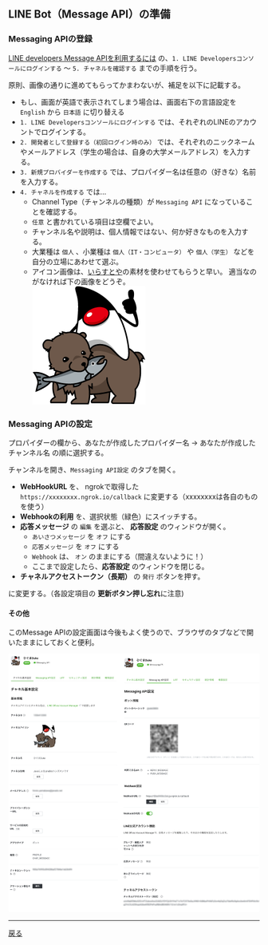 ## LINE Bot（Message API）の準備

### Messaging APIの登録

[LINE developers Message APIを利用するには](https://developers.line.me/ja/docs/messaging-api/getting-started/) の、`1. LINE Developersコンソールにログインする` 〜 `5. チャネルを確認する` までの手順を行う。

原則、画像の通りに進めてもらってかまわないが、補足を以下に記載する。

- もし、画面が英語で表示されてしまう場合は、画面右下の言語設定を `English` から `日本語` に切り替える
- `1. LINE Developersコンソールにログインする` では、それぞれのLINEのアカウントでログインする。
- `2. 開発者として登録する（初回ログイン時のみ）`  では、それぞれのニックネームやメールアドレス（学生の場合は、自身の大学メールアドレス）を入力する。
- `3. 新規プロバイダーを作成する` では、プロパイダー名は任意の（好きな）名前を入力する。
- `4. チャネルを作成する` では...
  - Channel Type（チャンネルの種類）が `Messaging API` になっていることを確認する。
  - `任意` と書かれている項目は空欄でよい。
  - チャンネル名や説明は、個人情報ではない、何か好きなものを入力する。
  - 大業種は `個人` 、小業種は  `個人（IT・コンピュータ）` や `個人（学生）` などを自分の立場にあわせて選ぶ。 
  - アイコン画像は、[いらすとや](http://www.irasutoya.com/)の素材を使わせてもらうと早い。
  適当なのがなければ下の画像をどうぞ。  
  ![ひぐまDuke](./duke_72dpi.png)  
  
### Messaging APIの設定

プロパイダーの欄から、あなたが作成したプロパイダー名 → あなたが作成したチャンネル名 の順に選択する。

チャンネルを開き、`Messaging API設定` のタブを開く。

- **WebHookURL** を、 ngrokで取得した `https://xxxxxxxx.ngrok.io/callback` に変更する（xxxxxxxxは各自のものを使う）
- **Webhookの利用** を、選択状態（緑色）にスイッチする。
- **応答メッセージ** の `編集` を選ぶと、 **応答設定** のウィンドウが開く。
  - `あいさつメッセージ` を `オフ` にする
  - `応答メッセージ` を `オフ` にする
  - `Webhook` は、 `オン` のままにする（間違えないように！）
  - ここまで設定したら、**応答設定** のウィンドウを閉じる。
- **チャネルアクセストークン（長期）** の `発行` ボタンを押す。

に変更する。（各設定項目の **更新ボタン押し忘れ**に注意)

#### その他

このMessage APIの設定画面は今後もよく使うので、ブラウザのタブなどで開いたままにしておくと便利。


![設定画面例](./fig03a.png)  

----

[戻る](../../README.md)